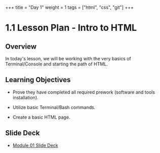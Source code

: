 +++
title = "Day 1"
weight = 1
tags = ["html", "css", "git"] 
+++

# 1.1 Lesson Plan - Intro to HTML

## Overview

In today's lesson, we will be working with the very basics of Terminal/Console and starting the path of HTML.


## Learning Objectives

* Prove they have completed all required prework (software and tools installation).

* Utilize basic Terminal/Bash commands.

* Create a basic HTML page.

## Slide Deck

* [Module 01 Slide Deck](https://docs.google.com/presentation/d/1bVwosLLIFv12kaXCv3J4qPVp5oZFIszQ2GHL0QAbBGA)
